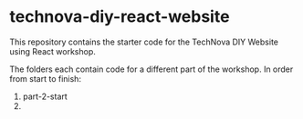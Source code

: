 # technova-diy-react-website

This repository contains the starter code for the TechNova DIY Website using React workshop.

The folders each contain code for a different part of the workshop. In order from start to finish:
1. part-2-start
2. 
